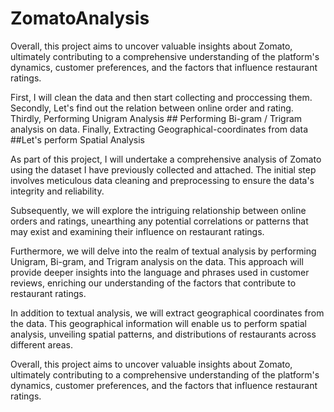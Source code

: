 # ZomatoAnalysis
 Overall, this project aims to uncover valuable insights about Zomato, ultimately contributing to a comprehensive understanding of the platform's dynamics, customer preferences, and the factors that influence restaurant ratings.

First, I will clean the data and then start collecting and proccessing them. Secondly,  Let's find out the relation between online order and rating. 
Thirdly, Performing Unigram Analysis ## Performing Bi-gram / Trigram analysis on data. 
Finally, Extracting Geographical-coordinates from data ##Let's perform Spatial Analysis


As part of this project, I will undertake a comprehensive analysis of Zomato using the dataset I have previously collected and attached. The initial step involves meticulous data cleaning and preprocessing to ensure the data's integrity and reliability.

Subsequently, we will explore the intriguing relationship between online orders and ratings, unearthing any potential correlations or patterns that may exist and examining their influence on restaurant ratings.


Furthermore, we will delve into the realm of textual analysis by performing Unigram, Bi-gram, and Trigram analysis on the data. This approach will provide deeper insights into the language and phrases used in customer reviews, enriching our understanding of the factors that contribute to restaurant ratings.


In addition to textual analysis, we will extract geographical coordinates from the data. This geographical information will enable us to perform spatial analysis, unveiling spatial patterns, and distributions of restaurants across different areas.


Overall, this project aims to uncover valuable insights about Zomato, ultimately contributing to a comprehensive understanding of the platform's dynamics, customer preferences, and the factors that influence restaurant ratings.
